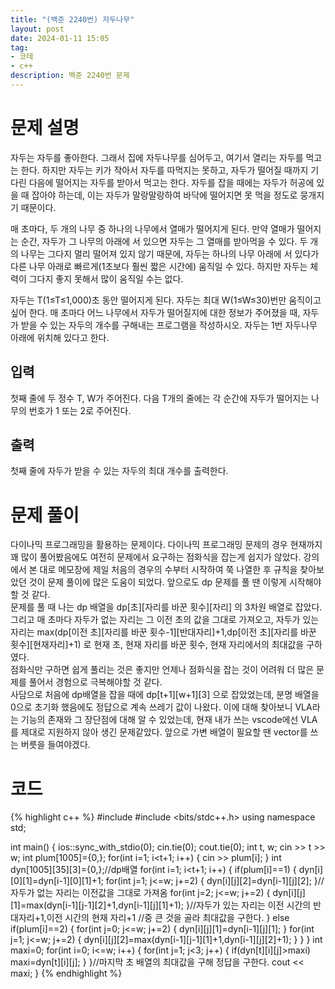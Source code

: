 ```yaml
---
title: "(백준 2240번) 자두나무"
layout: post
date: 2024-01-11 15:05
tag:
- 코테
- c++
description: 백준 2240번 문제
---
```


# 문제 설명  
자두는 자두를 좋아한다. 그래서 집에 자두나무를 심어두고, 여기서 열리는 자두를 먹고는 한다. 하지만 자두는 키가 작아서 자두를 따먹지는 못하고, 자두가 떨어질 때까지 기다린 다음에 떨어지는 자두를 받아서 먹고는 한다. 자두를 잡을 때에는 자두가 허공에 있을 때 잡아야 하는데, 이는 자두가 말랑말랑하여 바닥에 떨어지면 못 먹을 정도로 뭉개지기 때문이다.

매 초마다, 두 개의 나무 중 하나의 나무에서 열매가 떨어지게 된다. 만약 열매가 떨어지는 순간, 자두가 그 나무의 아래에 서 있으면 자두는 그 열매를 받아먹을 수 있다. 두 개의 나무는 그다지 멀리 떨어져 있지 않기 때문에, 자두는 하나의 나무 아래에 서 있다가 다른 나무 아래로 빠르게(1초보다 훨씬 짧은 시간에) 움직일 수 있다. 하지만 자두는 체력이 그다지 좋지 못해서 많이 움직일 수는 없다.

자두는 T(1≤T≤1,000)초 동안 떨어지게 된다. 자두는 최대 W(1≤W≤30)번만 움직이고 싶어 한다. 매 초마다 어느 나무에서 자두가 떨어질지에 대한 정보가 주어졌을 때, 자두가 받을 수 있는 자두의 개수를 구해내는 프로그램을 작성하시오. 자두는 1번 자두나무 아래에 위치해 있다고 한다.  

## 입력  
첫째 줄에 두 정수 T, W가 주어진다. 다음 T개의 줄에는 각 순간에 자두가 떨어지는 나무의 번호가 1 또는 2로 주어진다.  

## 출력  
첫째 줄에 자두가 받을 수 있는 자두의 최대 개수를 출력한다.  

# 문제 풀이  
다이나믹 프로그래밍을 활용하는 문제이다. 다이나믹 프로그래밍 문제의 경우 현재까지 꽤 많이 풀어봤음에도 여전히 문제에서 요구하는 점화식을 잡는게 쉽지가 않았다. 강의에서 본 대로 메모장에 제일 처음의 경우의 수부터 시작하여 쭉 나열한 후 규칙을 찾아보았던 것이 문제 풀이에 많은 도움이 되었다. 앞으로도 dp 문제를 풀 땐 이렇게 시작해야 할 것 같다.  
문제를 풀 때 나는 dp 배열을 dp[초][자리를 바꾼 횟수][자리] 의 3차원 배열로 잡았다. 그리고 매 초마다 자두가 없는 자리는 그 이전 초의 값을 그대로 가져오고, 자두가 있는 자리는 max(dp[이전 초][자리를 바꾼 횟수-1][반대자리]+1,dp[이전 초][자리를 바꾼 횟수][현재자리]+1) 로 현재 초, 현재 자리를 바꾼 횟수, 현재 자리에서의 최대값을 구하였다.  
점화식만 구하면 쉽게 풀리는 것은 좋지만 언제나 점화식을 잡는 것이 어려워 더 많은 문제를 풀어서 경험으로 극복해야할 것 같다.  
사담으로 처음에 dp배열을 잡을 때에 dp[t+1][w+1][3] 으로 잡았었는데, 분명 배열을 0으로 초기화 했음에도 정답으로 계속 쓰레기 값이 나왔다. 이에 대해 찾아보니 VLA라는 기능의 존재와 그 장단점에 대해 알 수 있었는데, 현재 내가 쓰는 vscode에선 VLA를 제대로 지원하지 않아 생긴 문제같았다. 앞으로 가변 배열이 필요할 땐 vector를 쓰는 버릇을 들여야겠다.

# 코드
{% highlight c++ %}
#include <iostream>
#include <bits/stdc++.h>
using namespace std;


int main() {
    ios::sync_with_stdio(0);
    cin.tie(0);
    cout.tie(0);
    int t, w; cin >> t >> w;
    int plum[1005]={0,};
    for(int i=1; i<t+1; i++) {
        cin >> plum[i];
    }
    int dyn[1005][35][3]={0,};//dp배열
    for(int i=1; i<t+1; i++) {
        if(plum[i]==1) {
            dyn[i][0][1]=dyn[i-1][0][1]+1;
            for(int j=1; j<=w; j+=2) {
                dyn[i][j][2]=dyn[i-1][j][2];
            }//자두가 없는 자리는 이전값을 그대로 가져옴
            for(int j=2; j<=w; j+=2) {
                dyn[i][j][1]=max(dyn[i-1][j-1][2]+1,dyn[i-1][j][1]+1);
            }//자두가 있는 자리는 이전 시간의 반대자리+1,이전 시간의 현재 자리+1
            //중 큰 것을 골라 최대값을 구한다.
        }
        else if(plum[i]==2) {
            for(int j=0; j<=w; j+=2) {
                dyn[i][j][1]=dyn[i-1][j][1];
            }
            for(int j=1; j<=w; j+=2) {
                dyn[i][j][2]=max(dyn[i-1][j-1][1]+1,dyn[i-1][j][2]+1);
            }
        }
    }
    int maxi=0;
    for(int i=0; i<=w; i++) {
        for(int j=1; j<3; j++) {
            if(dyn[t][i][j]>maxi) maxi=dyn[t][i][j];
        }
    }//마지막 초 배열의 최대값을 구해 정답을 구한다.
    cout << maxi;
}
{% endhighlight %}